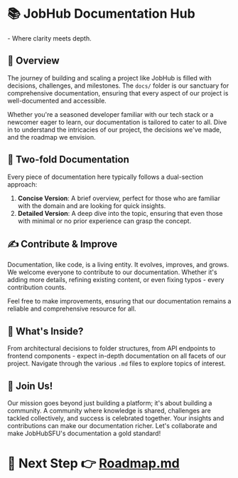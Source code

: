 # 📚 JobHub Documentation Hub 
\- Where clarity meets depth. 

## 🌟 Overview
The journey of building and scaling a project like JobHub is filled with decisions, challenges, and milestones. The `docs/` folder is our sanctuary for comprehensive documentation, ensuring that every aspect of our project is well-documented and accessible.

Whether you're a seasoned developer familiar with our tech stack or a newcomer eager to learn, our documentation is tailored to cater to all. Dive in to understand the intricacies of our project, the decisions we've made, and the roadmap we envision.

## 🚀 Two-fold Documentation
Every piece of documentation here typically follows a dual-section approach:

1. **Concise Version**: A brief overview, perfect for those who are familiar with the domain and are looking for quick insights.
2. **Detailed Version**: A deep dive into the topic, ensuring that even those with minimal or no prior experience can grasp the concept.

## ✍ Contribute & Improve
Documentation, like code, is a living entity. It evolves, improves, and grows. We welcome everyone to contribute to our documentation. Whether it's adding more details, refining existing content, or even fixing typos - every contribution counts.

Feel free to make improvements, ensuring that our documentation remains a reliable and comprehensive resource for all.

## 📖 What's Inside?
From architectural decisions to folder structures, from API endpoints to frontend components - expect in-depth documentation on all facets of our project. Navigate through the various `.md` files to explore topics of interest.

## 🤝 Join Us!
Our mission goes beyond just building a platform; it's about building a community. A community where knowledge is shared, challenges are tackled collectively, and success is celebrated together. Your insights and contributions can make our documentation richer. Let's collaborate and make JobHubSFU's documentation a gold standard!

# 🌟 Next Step 👉 [Roadmap.md](docs/roadmap.md)
